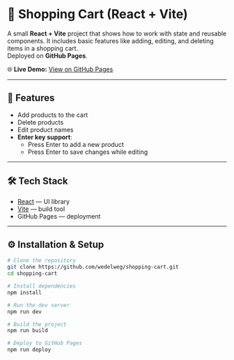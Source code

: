 # 🛒 Shopping Cart (React + Vite)

A small **React + Vite** project that shows how to work with state and reusable components. It includes basic features like adding, editing, and deleting items in a shopping cart.  
Deployed on **GitHub Pages**.

🌐 **Live Demo:** [View on GitHub Pages](https://wedelweg.github.io/shopping-cart/)

---

## 🚀 Features
- Add products to the cart
- Delete products
- Edit product names
- **Enter key support**:
    - Press Enter to add a new product
    - Press Enter to save changes while editing

---

## 🛠️ Tech Stack
- [React](https://reactjs.org/) — UI library
- [Vite](https://vitejs.dev/) — build tool
- GitHub Pages — deployment

---

## ⚙️ Installation & Setup

```bash
# Clone the repository
git clone https://github.com/wedelweg/shopping-cart.git
cd shopping-cart

# Install dependencies
npm install

# Run the dev server
npm run dev

# Build the project
npm run build

# Deploy to GitHub Pages
npm run deploy
